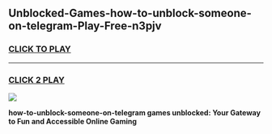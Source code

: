 
## Unblocked-Games-how-to-unblock-someone-on-telegram-Play-Free-n3pjv
<h3>
<a href="https://premium76.site?title=how-to-unblock-someone-on-telegram&ref=18A1">CLICK TO PLAY</a></h3>
<hr>

<h3>
<a href="https://premium76.site?title=how-to-unblock-someone-on-telegram&ref=18A1">CLICK 2 PLAY</a>
  
</h3>

<a href="https://premium76.site?title=how-to-unblock-someone-on-telegram&ref=18A1"><img src="https://clearcache.store/games.png"></a>


**how-to-unblock-someone-on-telegram games unblocked: Your Gateway to Fun and Accessible Online Gaming**
